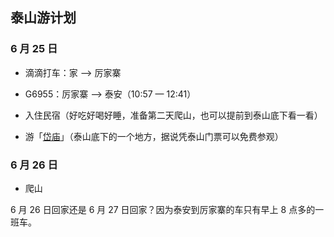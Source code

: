 ## 泰山游计划

### 6 月 25 日

* 滴滴打车：家 —>  厉家寨

* G6955：厉家寨 —> 泰安（10:57 — 12:41）

* 入住民宿（好吃好喝好睡，准备第二天爬山，也可以提前到泰山底下看一看）

* 游「[岱庙](https://www.amap.com/place/B0FFFDS3H4)」（泰山底下的一个地方，据说凭泰山门票可以免费参观）

### 6 月 26 日

* 爬山

6 月 26 日回家还是 6 月 27 日回家？因为泰安到厉家寨的车只有早上 8 点多的一班车。